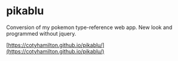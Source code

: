 # pikablu
Conversion of my pokemon type-reference web app. New look and programmed without jquery.

[https://cotyhamilton.github.io/pikablu/](https://cotyhamilton.github.io/pikablu/)
